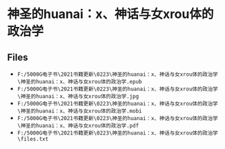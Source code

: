 # 神圣的huanai：x、神话与女xrou体的政治学

## Files

- `F:/5000G电子书\2021书籍更新\0223\神圣的huanai：x、神话与女xrou体的政治学\神圣的huanai：x、神话与女xrou体的政治学.epub`
- `F:/5000G电子书\2021书籍更新\0223\神圣的huanai：x、神话与女xrou体的政治学\神圣的huanai：x、神话与女xrou体的政治学.jpg`
- `F:/5000G电子书\2021书籍更新\0223\神圣的huanai：x、神话与女xrou体的政治学\神圣的huanai：x、神话与女xrou体的政治学.mobi`
- `F:/5000G电子书\2021书籍更新\0223\神圣的huanai：x、神话与女xrou体的政治学\神圣的huanai：x、神话与女xrou体的政治学.pdf`
- `F:/5000G电子书\2021书籍更新\0223\神圣的huanai：x、神话与女xrou体的政治学\files.txt`
